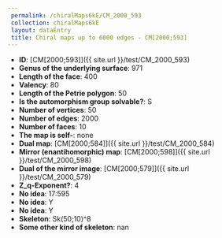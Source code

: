 ```yaml
--- 
 permalink: /chiralMaps6kE/CM_2000_593 
 collection: chiralMaps6kE
 layout: dataEntry
 title: Chiral maps up to 6000 edges - CM[2000;593]
---
```


- **ID**: [CM[2000;593]]({{ site.url }}/test/CM_2000_593)
- **Genus of the underlying surface**: 971
- **Length of the face**: 400
- **Valency**: 80
- **Length of the Petrie polygon**: 50
- **Is the automorphism group solvable?**: S
- **Number of vertices**: 50
- **Number of edges**: 2000
- **Number of faces**: 10
- **The map is self-**: none
- **Dual map**: [CM[2000;584]]({{ site.url }}/test/CM_2000_584)
- **Mirror (enantihomorphic) map**: [CM[2000;598]]({{ site.url }}/test/CM_2000_598)
- **Dual of the mirror image**: [CM[2000;579]]({{ site.url }}/test/CM_2000_579)
- **Z_q-Exponent?**: 4
- **No idea**:  17:595
- **No idea**: Y
- **No idea**: Y
- **Skeleton**: Sk(50;10)^8
- **Some other kind of skeleton**: nan
